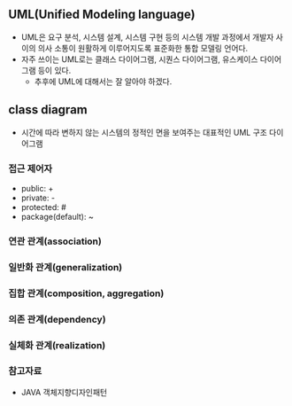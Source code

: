 ## UML(Unified Modeling language)

- UML은 요구 분석, 시스템 설계, 시스템 구현 등의 시스템 개발 과정에서 개발자 사이의 의사 소통이 원활하게 이루어지도록 표준화한 통합 모델링 언어다.
- 자주 쓰이는 UML로는 클래스 다이어그램, 시퀀스 다이어그램, 유스케이스 다이어그램 등이 있다.
  * 추후에 UML에 대해서는 잘 알아야 하겠다.

## class diagram
- 시간에 따라 변하지 않는 시스템의 정적인 면을 보여주는 대표적인 UML 구조 다이어그램

### 접근 제어자
- public: +
- private: -
- protected: #
- package(default): ~

### 연관 관계(association)





### 일반화 관계(generalization)




### 집합 관계(composition, aggregation)




### 의존 관계(dependency)




### 실체화 관계(realization)




### 참고자료
- JAVA 객체지향디자인패턴
